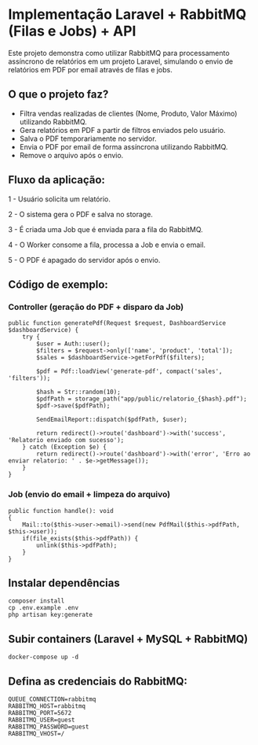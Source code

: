 # Implementação Laravel + RabbitMQ (Filas e Jobs) + API
Este projeto demonstra como utilizar RabbitMQ para processamento assíncrono de relatórios em um projeto Laravel, simulando o envio de relatórios em PDF por email através de filas e jobs.

## O que o projeto faz?
- Filtra vendas realizadas de clientes (Nome, Produto, Valor Máximo) utilizando RabbitMQ.
- Gera relatórios em PDF a partir de filtros enviados pelo usuário.
- Salva o PDF temporariamente no servidor.
- Envia o PDF por email de forma assíncrona utilizando RabbitMQ.
- Remove o arquivo após o envio.

## Fluxo da aplicação:
1 - Usuário solicita um relatório.

2 - O sistema gera o PDF e salva no storage.

3 - É criada uma Job que é enviada para a fila do RabbitMQ.

4 - O Worker consome a fila, processa a Job e envia o email.

5 - O PDF é apagado do servidor após o envio.

## Código de exemplo:
### Controller (geração do PDF + disparo da Job)
```
public function generatePdf(Request $request, DashboardService $dashboardService) {
    try {
        $user = Auth::user();
        $filters = $request->only(['name', 'product', 'total']);
        $sales = $dashboardService->getForPdf($filters);
        
        $pdf = Pdf::loadView('generate-pdf', compact('sales', 'filters'));
        
        $hash = Str::random(10);
        $pdfPath = storage_path("app/public/relatorio_{$hash}.pdf");
        $pdf->save($pdfPath);

        SendEmailReport::dispatch($pdfPath, $user);

        return redirect()->route('dashboard')->with('success', 'Relatorio enviado com sucesso');
    } catch (Exception $e) {
        return redirect()->route('dashboard')->with('error', 'Erro ao enviar relatorio: ' . $e->getMessage());
    }
}
```

### Job (envio do email + limpeza do arquivo)
```
public function handle(): void
{
    Mail::to($this->user->email)->send(new PdfMail($this->pdfPath, $this->user));
    if(file_exists($this->pdfPath)) {
        unlink($this->pdfPath); 
    }
}
```

## Instalar dependências
```
composer install
cp .env.example .env
php artisan key:generate
```
## Subir containers (Laravel + MySQL + RabbitMQ)
```
docker-compose up -d
```
## Defina as credenciais do RabbitMQ:
```
QUEUE_CONNECTION=rabbitmq
RABBITMQ_HOST=rabbitmq
RABBITMQ_PORT=5672
RABBITMQ_USER=guest
RABBITMQ_PASSWORD=guest
RABBITMQ_VHOST=/
```

